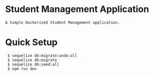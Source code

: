 # Student Management Application
```
A Simple Dockerized Student Management application.
```

# Quick Setup
```
 $ sequelize db:migrate:undo:all
 $ sequelize db:migrate
 $ sequelize db:seed:all
 $ npm run dev
```